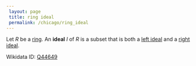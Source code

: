 ```yaml
---
 layout: page
 title: ring ideal
 permalink: /chicago/ring_ideal
---
```


Let $R$ be a [ring](https://mathgloss.github.io/MathGloss/chicago/ring).  An **ideal** $I$ of $R$ is a subset that is both a [left ideal](https://mathgloss.github.io/MathGloss/chicago/left_ring_ideal) and a [right ideal](https://mathgloss.github.io/MathGloss/chicago/right_ring_ideal).

Wikidata ID: [Q44649](https://www.wikidata.org/wiki/Q44649)